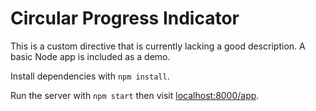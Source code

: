 Circular Progress Indicator
===========================

This is a custom directive that is currently lacking a good description. A basic Node app is included as a demo.

Install dependencies with `npm install`.

Run the server with `npm start` then visit [localhost:8000/app](http://localhost:8000/app).
